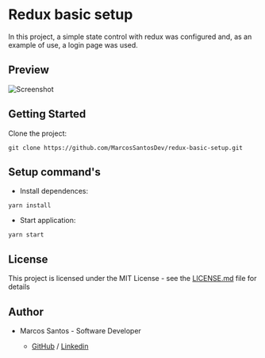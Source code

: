 # Redux basic setup

In this project, a simple state control with redux was configured and, as an example of use, a login page was used.

## Preview

![Screenshot](https://github.com/MarcosSantosDev/redux-basic-setup/blob/feat/form-validations/src/assets/images/preview.png?raw=true)


## Getting Started

Clone the project:

```
git clone https://github.com/MarcosSantosDev/redux-basic-setup.git
```

## Setup command's
- Install dependences:
```
yarn install
```
- Start application:
```
yarn start
```

## License

This project is licensed under the MIT License - see the [LICENSE.md](LICENSE.md) file for details

## Author

- Marcos Santos - Software Developer

  - [GitHub](https://github.com/MarcosSantosDev) / [Linkedin](https://www.linkedin.com/in/marcossantosdev/)
